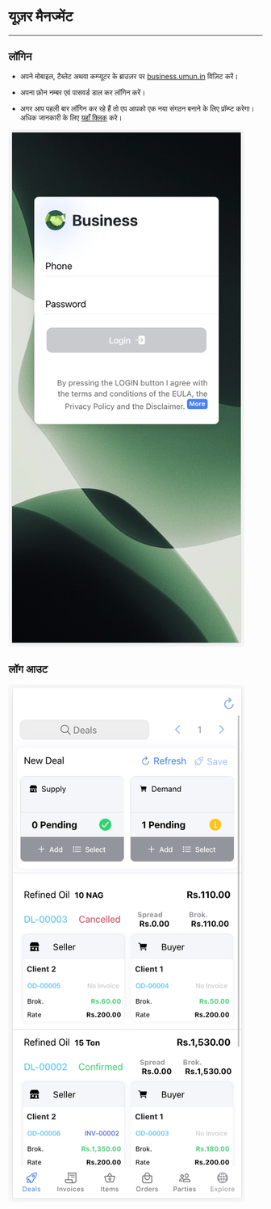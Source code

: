 # यूज़र मैनज्मेंट 
---

## लॉगिन 

* अपने मोबाइल, टैब्लेट अथवा कम्प्यूटर के ब्राउज़र पर  [business.umun.in](https://business.umun.in) विज़िट करें।

* अपना फ़ोन नम्बर एवं पासवर्ड डाल कर लॉगिन करें।

* अगर आप पहली बार लॉगिन कर रहे हैं तो एप आपको एक नया संगठन बनाने के लिए प्रॉम्प्ट करेगा। अधिक जानकारी के लिए [यहाँ क्लिक](./../organization/readme.md#neworg) करे।

![Login Page](../../resources/login.png)


## लॉग आउट 

![logout](../../resources/logout.gif)